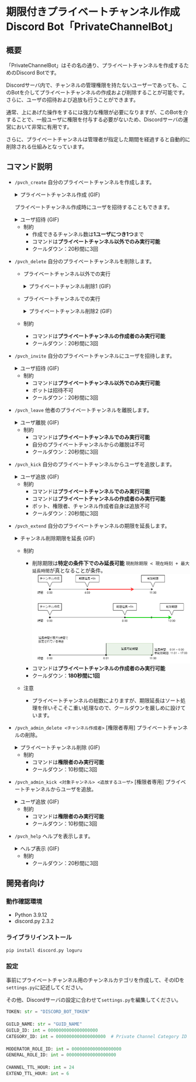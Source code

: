 # 期限付きプライベートチャンネル作成Discord Bot「PrivateChannelBot」

## 概要
「PrivateChannelBot」はその名の通り、プライベートチャンネルを作成するためのDiscord Botです。

Discordサーバ内で、チャンネルの管理権限を持たないユーザーであっても、このBotを介してプライベートチャンネルの作成および削除することが可能です。さらに、ユーザの招待および追放も行うことができます。

通常、上にあげた操作をするには強力な権限が必要になりますが、このBotを介することで、一般ユーザに権限を付与する必要がないため、Discordサーバの運営において非常に有用です。

さらに、プライベートチャンネルは管理者が指定した期間を経過すると自動的に削除される仕組みとなっています。

## コマンド説明
- `/pvch_create`
  自分のプライベートチャンネルを作成します。
  <details><summary>プライベートチャンネル作成 (GIF)</summary><div>

  ![pvch_create](img/pvch_create.gif)
  </div></details>

  プライベートチャンネル作成時にユーザを招待することもできます。
  <details><summary>ユーザ招待 (GIF)</summary><div>

  ![pvch_create_invite](img/pvch_create_invite.gif)
  ※ セレクトボックスからの選択はもちろん文字入力によるユーザ指定も可能です。
  </div></details>

  - 制約
    - 作成できるチャンネル数は**1ユーザにつき1つ**まで
    - コマンドは**プライベートチャンネル以外でのみ実行可能**
    - クールダウン：20秒間に3回

- `/pvch_delete`
  自分のプライベートチャンネルを削除します。
  - プライベートチャンネル以外での実行
    <details><summary>プライベートチャンネル削除1 (GIF)</summary><div>

    ![pvch_delete](img/pvch_delete.gif)
    </div></details>

  - プライベートチャンネルでの実行
    <details><summary>プライベートチャンネル削除2 (GIF)</summary><div>

    ![pvch_delete_pvch](img/pvch_delete_pvch.gif)
    </div></details>

  - 制約
    - コマンドは**プライベートチャンネルの作成者のみ実行可能**
    - クールダウン：20秒間に3回

- `/pvch_invite`
  自分のプライベートチャンネルにユーザを招待します。
  <details><summary>ユーザ招待 (GIF)</summary><div>

  ![pvch_invite](img/pvch_invite.gif)
  ※ セレクトボックスからの選択はもちろん文字入力によるユーザ指定も可能です。
  </div></details>

  - 制約
    - コマンドは**プライベートチャンネル以外でのみ実行可能**
    - ボットは招待不可
    - クールダウン：20秒間に3回

- `/pvch_leave`
  他者のプライベートチャンネルを離脱します。
  <details><summary>ユーザ離脱 (GIF)</summary><div>

  ![pvch_leave](img/pvch_leave.gif)
  </div></details>

  - 制約
    - コマンドは**プライベートチャンネルでのみ実行可能**
    - 自分のプライベートチャンネルからの離脱は不可
    - クールダウン：20秒間に3回

- `/pvch_kick`
  自分のプライベートチャンネルからユーザを追放します。
  <details><summary>ユーザ追放 (GIF)</summary><div>

  ![pvch_kick](img/pvch_kick.gif)
  </div></details>

  - 制約
    - コマンドは**プライベートチャンネルでのみ実行可能**
    - コマンドは**プライベートチャンネルの作成者のみ実行可能**
    - ボット、権限者、チャンネル作成者自身は追放不可
    - クールダウン：20秒間に3回

- `/pvch_extend`
  自分のプライベートチャンネルの期限を延長します。
  <details><summary>チャンネル削除期限を延長 (GIF)</summary><div>

  ![pvch_extend](img/pvch_extend.gif)
  </div></details>

  - 制約
    - 削除期限は**特定の条件下でのみ延長可能**
    `現削除期限 < 現在時刻 + 最大延長時間`が真となることが条件。
    ![extend](img/extend.png)
    - コマンドは**プライベートチャンネルの作成者のみ実行可能**
    - クールダウン：**180秒間に1回**

  - 注意
    - プライベートチャンネルの総数によりますが、期限延長はソート処理を伴いそこそこ重い処理なので、クールダウンを厳しめに設けています。

- `/pvch_admin_delete <チャンネル作成者>`
  [権限者専用] プライベートチャンネルの削除。
  <details><summary>プライベートチャンネル削除 (GIF)</summary><div>

  ![pvch_admin_delete](img/pvch_admin_delete.gif)
  </div></details>

  - 制約
    - コマンドは**権限者のみ実行可能**
    - クールダウン：10秒間に3回

- `/pvch_admin_kick <対象チャンネル> <追放するユーザ>`
  [権限者専用] プライベートチャンネルからユーザを追放。
  <details><summary>ユーザ追放 (GIF)</summary><div>

  ![pvch_admin_kick](img/pvch_admin_kick.gif)
  </div></details>

  - 制約
    - コマンドは**権限者のみ実行可能**
    - クールダウン：10秒間に3回

- `/pvch_help`
  ヘルプを表示します。
  <details><summary>ヘルプ表示 (GIF)</summary><div>

  ![pvch_help](img/pvch_help.gif)
  </div></details>

  - 制約
    - クールダウン：20秒間に3回

## 開発者向け
### 動作確認環境
- Python 3.9.12
- discord.py 2.3.2

### ライブラリインストール
```
pip install discord.py loguru
```

### 設定

事前にプライベートチャンネル用のチャンネルカテゴリを作成して、そのIDを`settings.py`に記述してください。

その他、Discordサーバの設定に合わせて`settings.py`を編集してください。
```python
TOKEN: str = "DISCORD_BOT_TOKEN"

GUILD_NAME: str = "GUID_NAME"
GUILD_ID: int = 0000000000000000000
CATEGORY_ID: int = 0000000000000000000  # Private Channel Category ID

MODERATOR_ROLE_ID: int = 0000000000000000000
GENERAL_ROLE_ID: int = 0000000000000000000

CHANNEL_TTL_HOUR: int = 24
EXTEND_TTL_HOUR: int = 6
```